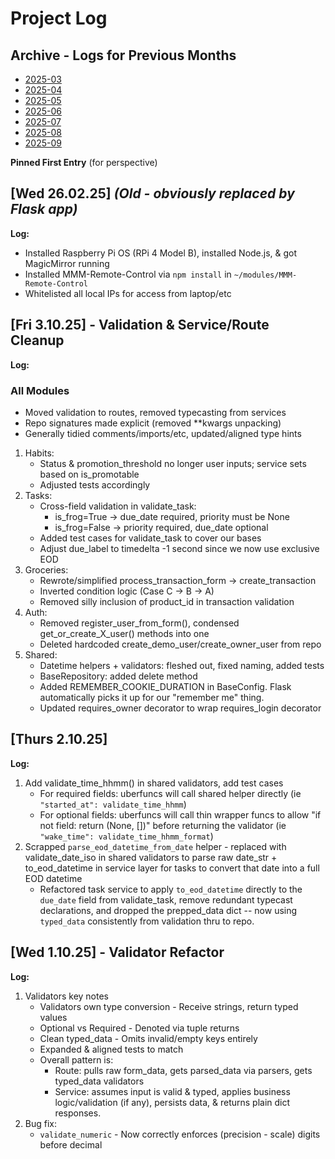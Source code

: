 # Project Log

## Archive - Logs for Previous Months
- [2025-03](PROJECT_LOG_ARCHIVE/2025/03.md)
- [2025-04](PROJECT_LOG_ARCHIVE/2025/04.md)
- [2025-05](PROJECT_LOG_ARCHIVE/2025/05.md)
- [2025-06](PROJECT_LOG_ARCHIVE/2025/06.md)
- [2025-07](PROJECT_LOG_ARCHIVE/2025/07.md)
- [2025-08](PROJECT_LOG_ARCHIVE/2025/08.md)
- [2025-09](PROJECT_LOG_ARCHIVE/2025/09.md)

**Pinned First Entry** (for perspective)
## [Wed 26.02.25] *(Old - obviously replaced by Flask app)*
**Log:**
- Installed Raspberry Pi OS (RPi 4 Model B), installed Node.js, & got MagicMirror running
- Installed MMM-Remote-Control via `npm install` in `~/modules/MMM-Remote-Control`
- Whitelisted all local IPs for access from laptop/etc



## [Fri 3.10.25] - Validation & Service/Route Cleanup
**Log:**
### All Modules
- Moved validation to routes, removed typecasting from services
- Repo signatures made explicit (removed **kwargs unpacking)
- Generally tidied comments/imports/etc, updated/aligned type hints

1. Habits:
	- Status & promotion_threshold no longer user inputs; service sets based on is_promotable
	- Adjusted tests accordingly
2. Tasks:
	- Cross-field validation in validate_task:
		- is_frog=True  -> due_date required, priority must be None
		- is_frog=False -> priority required, due_date optional
	- Added test cases for validate_task to cover our bases
	- Adjust due_label to timedelta -1 second since we now use exclusive EOD
3. Groceries:
    - Rewrote/simplified process_transaction_form -> create_transaction
    - Inverted condition logic (Case C -> B -> A)
    - Removed silly inclusion of product_id in transaction validation
4. Auth:
    - Removed register_user_from_form(), condensed get_or_create_X_user() methods into one
    - Deleted hardcoded create_demo_user/create_owner_user from repo
5. Shared:
    - Datetime helpers + validators: fleshed out, fixed naming, added tests
	- BaseRepository: added delete method
	- Added REMEMBER_COOKIE_DURATION in BaseConfig. Flask automatically picks it up for our "remember me" thing.
	- Updated requires_owner decorator to wrap requires_login decorator

## [Thurs 2.10.25]
**Log:**
1. Add validate_time_hhmm() in shared validators, add test cases
	- For required fields: uberfuncs will call shared helper directly (ie `"started_at": validate_time_hhmm`)
	- For optional fields: uberfuncs will call thin wrapper funcs to allow "if not field: return (None, [])" before returning the validator (ie `"wake_time": validate_time_hhmm_format`)
2. Scrapped `parse_eod_datetime_from_date` helper - replaced with validate_date_iso in shared validators to parse raw date_str + to_eod_datetime in service layer for tasks to convert that date into a full EOD datetime
	- Refactored task service to apply `to_eod_datetime` directly to the `due_date` field from validate_task, remove redundant typecast declarations, and dropped the prepped_data dict -- now using `typed_data` consistently from validation thru to repo.

## [Wed 1.10.25] - Validator Refactor
**Log:**
1. Validators key notes
    - Validators own type conversion - Receive strings, return typed values
    - Optional vs Required - Denoted via tuple returns
    - Clean typed_data - Omits invalid/empty keys entirely
    - Expanded & aligned tests to match
    - Overall pattern is:
        - Route: pulls raw form_data, gets parsed_data via parsers, gets typed_data validators
        - Service: assumes input is valid & typed, applies business logic/validation (if any), persists data, & returns plain dict responses.
2. Bug fix:
    - `validate_numeric` - Now correctly enforces (precision - scale) digits before decimal
